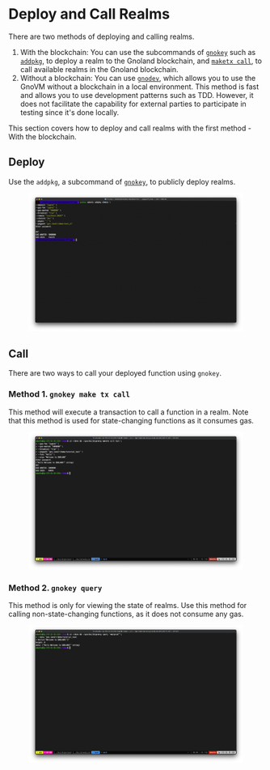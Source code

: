 # Deploy and Call Realms

There are two methods of deploying and calling realms.&#x20;

1. With the blockchain: You can use the subcommands of [`gnokey`](https://app.gitbook.com/o/Wx3of4okl9pMjsdS6O56/s/O2sBN9qZHR4LU1maMGqi/\~/changes/PfL7CHtuGG7IlVdLLhFD/docs/cli/gnokey) such as [`addpkg`](https://onbloc.gitbook.io/gnoland-developer-portal/docs/cli/gnokey#subcommands), to deploy a realm to the Gnoland blockchain, and [`maketx call`](https://onbloc.gitbook.io/gnoland-developer-portal/docs/cli/gnokey#call), to call available realms in the Gnoland blockchain.
2. Without a blockchain: You can use [`gnodev`](https://app.gitbook.com/o/Wx3of4okl9pMjsdS6O56/s/O2sBN9qZHR4LU1maMGqi/\~/changes/PfL7CHtuGG7IlVdLLhFD/docs/cli/gnodev), which allows you to use the GnoVM without a blockchain in a local environment. This method is fast and allows you to use development patterns such as TDD. However, it does not facilitate the capability for external parties to participate in testing since it's done locally.

This section covers how to deploy and call realms with the first method - With the blockchain.

## Deploy

Use the `addpkg`, a subcommand of [`gnokey`](https://app.gitbook.com/o/Wx3of4okl9pMjsdS6O56/s/O2sBN9qZHR4LU1maMGqi/\~/changes/PfL7CHtuGG7IlVdLLhFD/docs/cli/gnokey), to publicly deploy realms.

<figure><img src="../../.gitbook/assets/img05.png" alt=""><figcaption></figcaption></figure>

## Call

There are two ways to call your deployed function using `gnokey`.

### Method 1. `gnokey make tx call`

This method will execute a transaction to call a function in a realm. Note that this method is used for state-changing functions as it consumes gas.

<figure><img src="../../.gitbook/assets/16_gnokey_maketx_call.png" alt=""><figcaption></figcaption></figure>

### Method 2. `gnokey query`

This method is only for viewing the state of realms. Use this method for calling non-state-changing functions, as it does not consume any gas.

<figure><img src="../../.gitbook/assets/17_gnokey_query.png" alt=""><figcaption></figcaption></figure>
